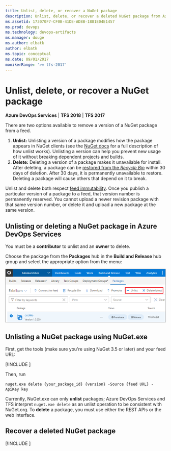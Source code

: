 ```yaml
---
title: Unlist, delete, or recover a NuGet package
description: Unlist, delete, or recover a deleted NuGet package from Azure DevOps Services or Team Foundation Server (TFS)
ms.assetid: 173070F7-CF0B-41DE-AD8B-1881E04E1457
ms.prod: devops
ms.technology: devops-artifacts
ms.manager: douge
ms.author: elbatk
author: elbatk
ms.topic: conceptual
ms.date: 09/01/2017
monikerRange: '>= tfs-2017'
---
```


# Unlist, delete, or recover a NuGet package

**Azure DevOps Services** | **TFS 2018** | **TFS 2017**

There are two options available to remove a version of a NuGet package from a feed.

1. **Unlist:** Unlisting a version of a package modifies how the package appears in NuGet clients (see the [NuGet docs](https://docs.microsoft.com/en-us/nuget/policies/deleting-packages) for a full description of how unlist works). Unlisting a version can help you prevent new usage of it without breaking dependent projects and builds.
2. **Delete:**  Deleting a version of a package makes it unavailable for install. After deleting, a package can be [restored from the _Recycle Bin_](#recover-a-deleted-nuget-package) within 30 days of deletion. After 30 days, it is permanently unavailable to restore. Deleting a package will cause others that depend on it to break.

Unlist and delete both respect [feed immutability](../feeds/immutability.md). Once you publish a particular version of a package to a feed, that version number is permanently reserved. 
You cannot upload a newer revision package with that same version number, or delete it and upload a new package at the same version.

## Unlisting or deleting a NuGet package in Azure DevOps Services

You must be a **contributor** to unlist and an **owner** to delete.

Choose the package from the **Packages** hub in the **Build and Release** hub group and select the appropriate option from the menu:

![Unlist or delete npm package Azure DevOps Services](../_img/delete/unlist-delete-nuget-package.png)

## Unlisting a NuGet package using NuGet.exe
First, get the tools (make sure you're using NuGet 3.5 or later) and your feed URL:

[!INCLUDE [](../_shared/nuget/nuget-publish-endpoint.md)]

Then, run

```no-highlight
nuget.exe delete {your_package_id} {version} -Source {feed URL} -ApiKey key
```

Currently, NuGet.exe can only **unlist** packages; Azure DevOps Services and TFS interpret `nuget.exe delete` as an unlist operation to be consistent with NuGet.org. To **delete** a package, you must use either the REST APIs or the web interface. 

## Recover a deleted NuGet package

[!INCLUDE [](../_shared/recover-deleted-package.md)]